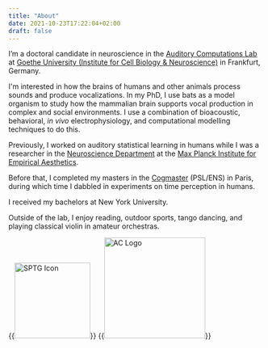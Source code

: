 ```yaml
---
title: "About"
date: 2021-10-23T17:22:04+02:00
draft: false
---
```


I’m a doctoral candidate in neuroscience in the [Auditory Computations Lab](https://www.julio-hechavarria.com/) at [Goethe University (Institute for Cell Biology & Neuroscience)](https://www.goethe-university-frankfurt.de/45912568/Institute_of_Cell_Biology___Neuroscience) in Frankfurt, Germany.

I'm interested in how the brains of humans and other animals process sounds and produce vocalizations. In my PhD, I use bats as a model organism to study how the mammalian brain supports vocal production in complex and social environments. I use a combination of bioacoustic, behavioral, *in vivo* electrophysiology, and computational modelling techniques to do this. 


Previously, I worked on auditory statistical learning in humans while I was a researcher in the [Neuroscience Department](https://www.aesthetics.mpg.de/en/research/department-of-neuroscience.html) at the [Max Planck Institute for Empirical Aesthetics](https://www.aesthetics.mpg.de/en.html). 

Before that, I completed my masters in the [Cogmaster](https://cogmaster.ens.psl.eu/en) (PSL/ENS) in Paris, during which time I dabbled in experiments on time perception in humans. 

I received my bachelors at New York University.


Outside of the lab, I enjoy reading, outdoor sports, tango dancing, and playing classical violin in amateur orchestras. 

{{<image src="/sptg.png" alt="SPTG Icon" class=".float-center" width="150px">}} 
{{<image src="/aclab.png" alt="AC Logo" class=".float-center" width="200px">}} 

